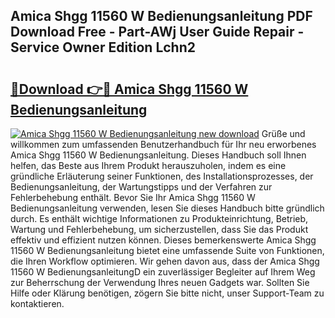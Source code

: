 ## Amica Shgg 11560 W Bedienungsanleitung PDF Download Free - Part-AWj User Guide Repair - Service Owner Edition Lchn2

# <h2><a href="http://df655od.blite.top/?on=Amica+Shgg+11560+W+Bedienungsanleitung">🔗Download 👉🔴 Amica Shgg 11560 W Bedienungsanleitung</a></h2>

[![Amica Shgg 11560 W Bedienungsanleitung new download](https://i.imgur.com/lujVjoI.png)](http://df655od.blite.top/?on=Amica+Shgg+11560+W+Bedienungsanleitung)
Grüße und willkommen zum umfassenden Benutzerhandbuch für Ihr neu erworbenes Amica Shgg 11560 W Bedienungsanleitung. Dieses Handbuch soll Ihnen helfen, das Beste aus Ihrem Produkt herauszuholen, indem es eine gründliche Erläuterung seiner Funktionen, des Installationsprozesses, der Bedienungsanleitung, der Wartungstipps und der Verfahren zur Fehlerbehebung enthält. Bevor Sie Ihr Amica Shgg 11560 W Bedienungsanleitung verwenden, lesen Sie dieses Handbuch bitte gründlich durch. Es enthält wichtige Informationen zu Produkteinrichtung, Betrieb, Wartung und Fehlerbehebung, um sicherzustellen, dass Sie das Produkt effektiv und effizient nutzen können. Dieses bemerkenswerte Amica Shgg 11560 W Bedienungsanleitung bietet eine umfassende Suite von Funktionen, die Ihren Workflow optimieren. Wir gehen davon aus, dass der Amica Shgg 11560 W BedienungsanleitungD ein zuverlässiger Begleiter auf Ihrem Weg zur Beherrschung der Verwendung Ihres neuen Gadgets war. Sollten Sie Hilfe oder Klärung benötigen, zögern Sie bitte nicht, unser Support-Team zu kontaktieren.
